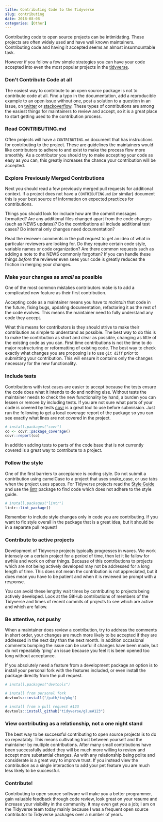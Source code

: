 ```yaml
---
title: Contributing Code to the Tidyverse
slug: contributing
date: 2018-08-08
categories: [Other]
---
```


Contributing code to open source projects can be intimidating. These projects
are often widely used and have well known maintainers. Contributing code and
having it accepted seems an almost insurmountable task.

However if you follow a few simple strategies you can have your code accepted
into even the most popular projects in the [tidyverse](https://tidyverse.org).

### Don't Contribute Code at all ###

The easiest way to contribute to an open source package is not to contribute
code at all. Find a typo in the documentation, add a reproducible
example to an open issue without one, post a solution to a question in an
 issue, on [twitter](https://twitter.com/search?q=%23rstats) or
[stackoverflow](https://stackoverflow.com/questions/tagged/r). These types of
contributions are among the easiest things for maintainers to review and
accept, so it is a great place to start getting used to the contribution
process.

### Read CONTRIBUTING.md ###

Often projects will have a `CONTRIBUTING.md` document that has instructions for
contributing to the project. These are guidelines the maintainers would like
contributors to adhere to and exist to make the process flow more smoothly. As a
contributor you should try to make accepting your code as easy as you
can, this greatly increases the chance your contribution will be accepted.

### Explore Previously Merged Contributions ###

Next you should read a few previously merged pull requests for additional
context. If a project does not have a `CONTRIBUTING.md` (or similar)
document this is your best source of information on expected practices for
contributions.

Things you should look for include how are the commit messages formatted? Are
any additional files changed apart from the code changes (such as NEWS
updates)? Do the contributions all include additional test cases? Do internal
only changes need documentation?

Read the reviewer comments in the pull request
to get an idea of what in particular reviewers are looking for. Do they require
certain code style, variable names or code organization? Are there common
requests such as adding a note to the NEWS commonly forgotten? If you can
handle these things _before_ the reviewer even sees your code is greatly
reduces the friction in merging your changes.

### Make your changes as _small_ as possible ###

One of the most common mistakes contributors make is to add a complicated new
feature as their first contribution.

Accepting code as a maintainer means you
have to _maintain_ that code in the future, fixing bugs, updating
documentation, refactoring it as the rest of the code evolves. This means the
maintainer need to fully understand any code they accept.

What this means for contributors is they should strive to make their
contribution as simple to understand as possible. The best way to do this is to
make the contribution as short and clear as possible, changing as little of the
existing code as you can. First time contributions is not the time to do major
restructuring or reformatting of existing code. The best way to check exactly
what changes you are proposing is to use `git diff` _prior_ to submitting your
contribution. This will ensure it contains only the changes necessary for the
new functionality.

### Include tests ###

Contributions with test cases are easier to accept because the tests ensure the
code does what it intends to do and nothing else. Without tests the maintainer
needs to check the new functionality by hand, a burden you can lessen or remove
by including tests. If you are not sure what parts of your code is covered by
tests [covr](https://cran.r-project.org/package=covr) is a great tool to use
before submission. Just run the following to get a local coverage report of the
package so you can see exactly what lines are not covered in the project.

```r
# install.packages("covr")
co <- covr::package_coverage()
covr::report(co)
```

In addition adding tests to parts of the code base that is not currently
covered is a great way to contribute to a project.

### Follow the style ###

One of the first barriers to acceptance is coding style. Do not submit a
contribution using camelCase to a project that uses snake_case, or use tabs
when the project uses spaces. For Tidyverse projects read the [Style
Guide](https://style.tidyverse.org) and use the
[lintr](https://cran.r-project.org/package=lintr) package to find code which
does not adhere to the style guide.

```r
# install.packages("lintr")
lintr::lint_package()
```

Remember to include style changes only in code you are contributing. If you
want to fix style overall in the package that is a great idea, but it should be
in a separate pull request!

### Contribute to active projects ###

Development of Tidyverse projects typically progresses in waves. We work
intensely on a certain project for a period of time, then let it lie fallow for
awhile and work on other things. Because of this contributions to projects
which are not being actively developed may not be addressed for a long length
of time. This does not mean the contribution is not appreciated, but it does
mean you have to be patient and when it is reviewed be prompt with a response.

You can avoid these lengthy wait times by contributing to projects being
actively developed. Look at the GitHub contributions of members of the
Tidyverse and times of recent commits of projects to see which are active and
which are fallow.

### Be attentive, not pushy ###

When a maintainer does review a contribution, try to address the comments in
short order, your changes are much more likely to be accepted if they
are addressed in the next day than the next month. In addition occasional
comments bumping the issue can be useful if changes have been made, but do not
repeatably 'ping' an issue because you feel it is been opened too long without
acceptance.

If you absolutely need a feature from a development package an option is to
install your personal fork with the features included, or even install the
package directly from the pull request.

```r
# install.packages("devtools")

# install from personal fork
devtools::install("/path/to/pkg")

# install from a pull request #123
devtools::install_github("tidyverse/glue#123")
```

### View contributing as a relationship, not a one night stand ###

The best way to be successful contributing to open source projects is to do so
repeatably. This means cultivating trust between yourself and the maintainer by
multiple contributions. After many small contributions have been successfully
added they will be much more willing to review and accept more substantial
changes. As with any relationship being polite and considerate is a great way
to improve trust. If you instead view the contribution as a single interaction
to add your pet feature you are much less likely to be successful.

### Contribute! ###

Contributing to open source software will make you a better programmer, gain
valuable feedback through code review, look great on your resume and increase
your visibility in the community. It may even get you a job; I am on the
Tidyverse team today mainly because I was a frequent open source contributor to
Tidyverse packages over a number of years.

